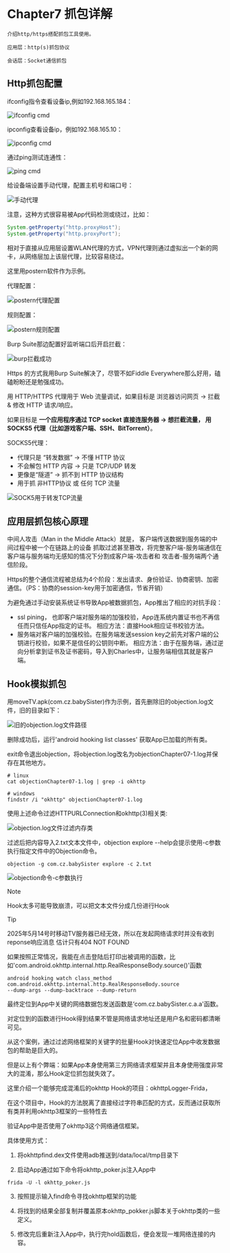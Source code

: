 # Chapter7 抓包详解

    介绍http/https搭配抓包工具使用。

    应用层：http(s)抓包协议

    会话层：Socket通信抓包

## Http抓包配置

ifconfig指令查看设备ip,例如192.168.165.184：

![ifconfig cmd](./picture/image1.png)

ipconfig查看设备ip，例如192.168.165.10：

![ipconfig cmd](./picture/image2.png)

通过ping测试连通性：

![ping cmd](./picture/image3.png)

给设备端设置手动代理，配置主机号和端口号：

![手动代理](./picture/image4.png)

注意，这种方式很容易被App代码检测或绕过，比如：

```java
System.getProperty("http.proxyHost");
System.getProperty("http.proxyPort");
```

相对于直接从应用层设置WLAN代理的方式，VPN代理则通过虚拟出一个新的网卡，从网络层加上该层代理，比较容易绕过。

这里用postern软件作为示例。

代理配置：

![postern代理配置](./picture/image5.png)

规则配置：

![postern规则配置](./picture/image6.png)

Burp Suite那边配置好监听端口后开启拦截：

![burp拦截成功](./picture/image7.png)

Https 的方式我用Burp Suite解决了，尽管不如Fiddle Everywhere那么好用，磕磕盼盼还是勉强成功。

用 HTTP/HTTPS 代理用于 Web 流量调试，如果目标是 浏览器访问网页 → 拦截 & 修改 HTTP 请求/响应。

如果目标是 **一个应用程序通过 TCP socket 直接连服务器 → 想拦截流量， 用 SOCKS5 代理（比如游戏客户端、SSH、BitTorrent）**。

SOCKS5代理：
+ 代理只是 “转发数据” → 不懂 HTTP 协议
+ 不会解包 HTTP 内容 → 只是 TCP/UDP 转发
+ 更像是“隧道” → 抓不到 HTTP 协议结构
+ 用于抓 非HTTP协议 或 任何 TCP 流量

![SOCK5用于转发TCP流量](./picture/image8.png)

## 应用层抓包核心原理

中间人攻击（Man in the Middle Attack）就是， 客户端传送数据到服务端的中间过程中被一个在链路上的设备
抓取过滤甚至篡改，将完整客户端-服务端通信在客户端与服务端均无感知的情况下分割成客户端-攻击者和
攻击者-服务端两个通信阶段。

Https的整个通信流程被总结为4个阶段：发出请求、身份验证、协商密钥、加密通信。（PS：协商的session-key用于加密通信，节省开销）

为避免通过手动安装系统证书导致App被数据抓包，App推出了相应的对抗手段：
+ ssl pining， 也即客户端对服务端的加强校验，App连系统内置证书也不再信任而只信任App指定的证书。
  相应方法：直接Hook相应证书校验方法。
+ 服务端对客户端的加强校验。在服务端发送session key之前先对客户端的公钥进行校验，如果不是信任的公钥则中断。
  相应方法：由于在服务端，通过逆向分析拿到证书及证书密码，导入到Charles中，让服务端相信其就是客户端。

## Hook模拟抓包

用moveTV.apk(com.cz.babySister)作为示例，首先删除旧的objection.log文件，旧的目录如下：

![旧的objection.log文件路径](./picture/image9.png)

删除成功后，运行'android hooking list classes' 获取App已加载的所有类。

exit命令退出objection，将objection.log改名为objectionChapter07-1.log并保存在其他地方。

```shell
# linux
cat objectionChapter07-1.log | grep -i okhttp

# windows
findstr /i "okhttp" objectionChapter07-1.log
```

使用上述命令过滤HTTPURLConnection和okhttp(3)相关类:

![objection.log文件过滤内存类](./picture/image10.png)

过滤后把内容导入2.txt文本文件中，objection explore --help会提示使用-c参数执行指定文件中的Objection命令。

```shell
objection -g com.cz.babySister explore -c 2.txt
```
![objection命令-c参数执行](./picture/image11.png)

> [!NOTE] 
> Hook太多可能导致崩溃，可以把文本文件分成几份进行Hook

> [!TIP]
> 2025年5月14号时移动TV服务器已经无效，所以在发起网络请求时并没有收到reponse响应消息
> 估计只有404 NOT FOUND


如果按照正常情况，我能在点击登陆后打印出被调用的函数，比如'com.android.okhttp.internal.http.RealResponseBody.source()'函数

```shell
android hooking watch class_method com.android.okhttp.internal.http.RealResponseBody.source
--dump-args --dump-backtrace --dump-return
```

最终定位到App中关键的网络数据包发送函数是‘com.cz.babySister.c.a.a'函数。

对定位到的函数进行Hook得到结果不管是网络请求地址还是用户名和密码都清晰可见。

从这个案例，通过过滤网络框架的关键字的批量Hook对快速定位App中收发数据包的帮助是巨大的。

但是以上有个弊端：如果App本身使用第三方网络请求框架并且本身使用强度非常大的混淆，那么Hook定位抓包就失效了。

这里介绍一个能够完成混淆后的okhttp Hook的项目：okhttpLogger-Frida，

在这个项目中，Hook的方法脱离了直接经过字符串匹配的方式，反而通过获取所有类并利用okhttp3框架的一些特性去

验证App中是否使用了okhttp3这个网络通信框架。

具体使用方式：

1. 将okhttpfind.dex文件使用adb推送到/data/local/tmp目录下

2. 启动App通过如下命令将okhttp_poker.js注入App中

  ```
  frida -U -l okhttp_poker.js
  ```

3. 按照提示输入find命令寻找okhttp框架的功能

4. 将找到的结果全部复制并覆盖原本okhttp_pokker.js脚本关于okhttp类的一些定义。

5. 修改完后重新注入App中，执行完hold函数后，便会发现一堆网络连接的内容。

